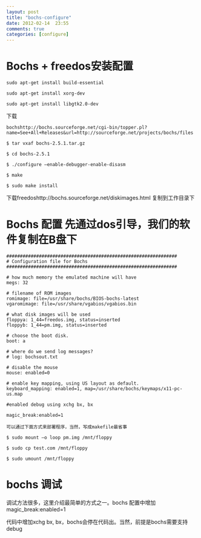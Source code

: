 ```yaml
---
layout: post
title: "bochs-configure"
date: 2012-02-14  23:55
comments: true
categories: [configure]
---
```


# Bochs + freedos安装配置

	sudo apt-get install build-essential

	sudo apt-get install xorg-dev

	sudo apt-get install libgtk2.0-dev

下载

	bochshttp://bochs.sourceforge.net/cgi-bin/topper.pl?name=See+All+Releases&url=http://sourceforge.net/projects/bochs/files

	$ tar vxaf bochs-2.5.1.tar.gz

	$ cd bochs-2.5.1

	$ ./configure –enable-debugger-enable-disasm

	$ make

	$ sudo make install

下载freedoshttp://bochs.sourceforge.net/diskimages.html 复制到工作目录下

# Bochs 配置 先通过dos引导，我们的软件复制在B盘下

	############################################################### 
	# Configuration file for Bochs 
	###############################################################

	# how much memory the emulated machine will have 
	megs: 32

	# filename of ROM images 
	romimage: file=/usr/share/bochs/BIOS-bochs-latest 
	vgaromimage: file=/usr/share/vgabios/vgabios.bin

	# what disk images will be used 
	floppya: 1_44=freedos.img, status=inserted 
	floppyb: 1_44=pm.img, status=inserted

	# choose the boot disk. 
	boot: a

	# where do we send log messages? 
	# log: bochsout.txt

	# disable the mouse 
	mouse: enabled=0

	# enable key mapping, using US layout as default. 
	keyboard_mapping: enabled=1, map=/usr/share/bochs/keymaps/x11-pc-us.map

	#enabled debug using xchg bx, bx

	magic_break:enabled=1

	可以通过下面方式来部署程序，当然，写成makefile最省事

	$ sudo mount –o loop pm.img /mnt/floppy

	$ sudo cp test.com /mnt/floppy

	$ sudo umount /mnt/floppy

# bochs 调试

调试方法很多，这里介绍最简单的方式之一。bochs 配置中增加 magic_break:enabled=1

代码中增加xchg bx, bx，bochs会停在代码出。当然，前提是bochs需要支持debug